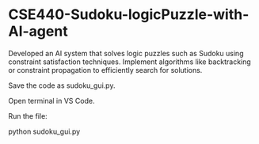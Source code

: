 # CSE440-Sudoku-logicPuzzle-with-AI-agent
Developed an AI system that solves logic puzzles such as Sudoku using constraint satisfaction techniques. Implement algorithms like backtracking or constraint propagation to efficiently search for solutions.

Save the code as sudoku_gui.py.

Open terminal in VS Code.

Run the file:

python sudoku_gui.py

